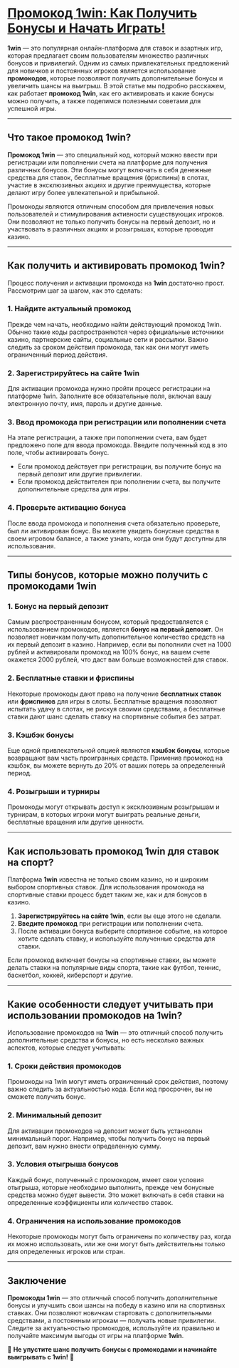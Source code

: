 # [Промокод 1win: Как Получить Бонусы и Начать Играть!](https://brandplay.link/9sD8CZLQ)

**1win** — это популярная онлайн-платформа для ставок и азартных игр, которая предлагает своим пользователям множество различных бонусов и привилегий. Одним из самых привлекательных предложений для новичков и постоянных игроков является использование **промокодов**, которые позволяют получить дополнительные бонусы и увеличить шансы на выигрыш. В этой статье мы подробно расскажем, как работает **промокод 1win**, как его активировать и какие бонусы можно получить, а также поделимся полезными советами для успешной игры.

***

## Что такое промокод 1win?

**Промокод 1win** — это специальный код, который можно ввести при регистрации или пополнении счета на платформе для получения различных бонусов. Эти бонусы могут включать в себя денежные средства для ставок, бесплатные вращения (фриспины) в слотах, участие в эксклюзивных акциях и другие преимущества, которые делают игру более увлекательной и прибыльной.

Промокоды являются отличным способом для привлечения новых пользователей и стимулирования активности существующих игроков. Они позволяют не только получить бонусы на первый депозит, но и участвовать в различных акциях и розыгрышах, которые проводит казино.

***

## Как получить и активировать промокод 1win?

Процесс получения и активации промокода на **1win** достаточно прост. Рассмотрим шаг за шагом, как это сделать:

### 1. **Найдите актуальный промокод**

Прежде чем начать, необходимо найти действующий промокод 1win. Обычно такие коды распространяются через официальные источники казино, партнерские сайты, социальные сети и рассылки. Важно следить за сроком действия промокода, так как они могут иметь ограниченный период действия.

### 2. **Зарегистрируйтесь на сайте 1win**

Для активации промокода нужно пройти процесс регистрации на платформе 1win. Заполните все обязательные поля, включая вашу электронную почту, имя, пароль и другие данные.

### 3. **Ввод промокода при регистрации или пополнении счета**

На этапе регистрации, а также при пополнении счета, вам будет предложено поле для ввода промокода. Введите полученный код в это поле, чтобы активировать бонус.

* Если промокод действует при регистрации, вы получите бонус на первый депозит или другие привилегии.
* Если промокод действителен при пополнении счета, вы получите дополнительные средства для игры.

### 4. **Проверьте активацию бонуса**

После ввода промокода и пополнения счета обязательно проверьте, был ли активирован бонус. Вы можете увидеть бонусные средства в своем игровом балансе, а также узнать, когда они будут доступны для использования.

***

## Типы бонусов, которые можно получить с промокодами 1win

### 1. **Бонус на первый депозит**

Самым распространенным бонусом, который предоставляется с использованием промокодов, является **бонус на первый депозит**. Он позволяет новичкам получить дополнительное количество средств на их первый депозит в казино. Например, если вы пополнили счет на 1000 рублей и активировали промокод на 100% бонус, на вашем счете окажется 2000 рублей, что даст вам больше возможностей для ставок.

### 2. **Бесплатные ставки и фриспины**

Некоторые промокоды дают право на получение **бесплатных ставок** или **фриспинов** для игры в слоты. Бесплатные вращения позволяют испытать удачу в слотах, не рискуя своими средствами, а бесплатные ставки дают шанс сделать ставку на спортивные события без затрат.

### 3. **Кэшбэк бонусы**

Еще одной привлекательной опцией являются **кэшбэк бонусы**, которые возвращают вам часть проигранных средств. Применив промокод на кэшбэк, вы можете вернуть до 20% от ваших потерь за определенный период.

### 4. **Розыгрыши и турниры**

Промокоды могут открывать доступ к эксклюзивным розыгрышам и турнирам, в которых игроки могут выиграть реальные деньги, бесплатные вращения или другие ценности.

***

## Как использовать промокод 1win для ставок на спорт?

Платформа **1win** известна не только своим казино, но и широким выбором спортивных ставок. Для использования промокода на спортивные ставки процесс будет таким же, как и для бонусов в казино.

1. **Зарегистрируйтесь на сайте 1win**, если вы еще этого не сделали.
2. **Введите промокод** при регистрации или пополнении счета.
3. После активации бонуса выберите спортивное событие, на которое хотите сделать ставку, и используйте полученные средства для ставки.

Если промокод включает бонусы на спортивные ставки, вы можете делать ставки на популярные виды спорта, такие как футбол, теннис, баскетбол, хоккей, киберспорт и другие.

***

## Какие особенности следует учитывать при использовании промокодов на 1win?

Использование промокодов на **1win** — это отличный способ получить дополнительные средства и бонусы, но есть несколько важных аспектов, которые следует учитывать:

### 1. **Сроки действия промокодов**

Промокоды на 1win могут иметь ограниченный срок действия, поэтому важно следить за актуальностью кода. Если код просрочен, вы не сможете получить бонус.

### 2. **Минимальный депозит**

Для активации промокодов на депозит может быть установлен минимальный порог. Например, чтобы получить бонус на первый депозит, вам нужно внести определенную сумму.

### 3. **Условия отыгрыша бонусов**

Каждый бонус, полученный с промокодом, имеет свои условия отыгрыша, которые необходимо выполнить, прежде чем бонусные средства можно будет вывести. Это может включать в себя ставки на определенные коэффициенты или количество ставок.

### 4. **Ограничения на использование промокодов**

Некоторые промокоды могут быть ограничены по количеству раз, когда их можно использовать, или же они могут быть действительны только для определенных игроков или стран.

***

## Заключение

**Промокоды 1win** — это отличный способ получить дополнительные бонусы и улучшить свои шансы на победу в казино или на спортивных ставках. Они позволяют новичкам стартовать с дополнительными средствами, а постоянным игрокам — получать новые привилегии. Следите за актуальностью промокодов, используйте их правильно и получайте максимум выгоды от игры на платформе **1win**.

🎁 **Не упустите шанс получить бонусы с промокодами и начинайте выигрывать с 1win!** 🎉
